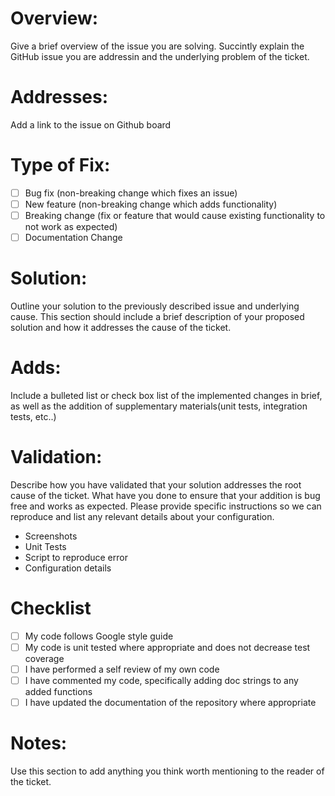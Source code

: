# Overview:
Give a brief overview of the issue you are solving. Succintly explain the GitHub issue you are addressin and the underlying problem of the ticket.

# Addresses:
Add a link to the issue on Github board

# Type of Fix:

- [ ] Bug fix (non-breaking change which fixes an issue)
- [ ] New feature (non-breaking change which adds functionality)
- [ ] Breaking change (fix or feature that would cause existing functionality to not work as expected)
- [ ] Documentation Change

# Solution:
Outline your solution to the previously described issue and underlying cause. This section should include a brief description of your proposed solution and how it addresses the cause of the ticket.

# Adds:
Include a bulleted list or check box list of the implemented changes in brief, as well as the addition of supplementary materials(unit tests, integration tests, etc..)

# Validation:
Describe how you have validated that your solution addresses the root cause of the ticket. What have you done to ensure that your addition is bug free and works as expected. Please provide specific instructions so we can reproduce and list any relevant details about your configuration.
- Screenshots
- Unit Tests
- Script to reproduce error
- Configuration details

# Checklist
 - [ ] My code follows Google style guide
 - [ ] My code is unit tested where appropriate and does not decrease test coverage
 - [ ] I have performed a self review of my own code
 - [ ] I have commented my code, specifically adding doc strings to any added functions
 - [ ] I have updated the documentation of the repository where appropriate

# Notes:
Use this section to add anything you think worth mentioning to the reader of the ticket.

